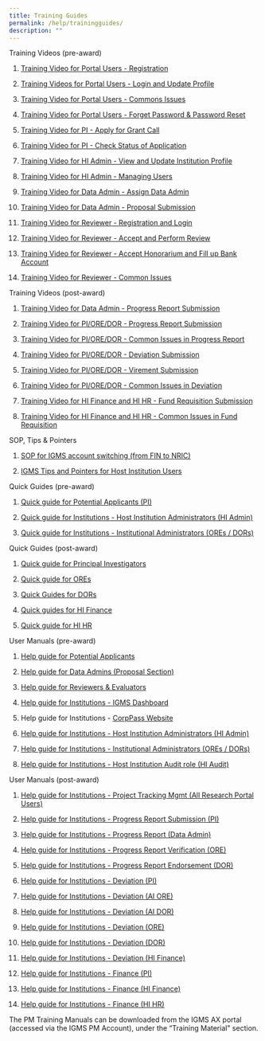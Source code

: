 ```yaml
---
title: Training Guides
permalink: /help/trainingguides/
description: ""
---
```

Training Videos (pre-award)

1.  [Training Video for Portal Users - Registration](https://go.gov.sg/2ajhvm)
2.  [Training Videos for Portal Users - Login and Update Profile](https://go.gov.sg/yd26jl)[](https://go.gov.sg/2ajhvm)  
    
3.  [Training Video for Portal Users - Commons Issues](https://go.gov.sg/ex28zg)  
    
4.  [Training Video for Portal Users - Forget Password & Password Reset](https://go.gov.sg/gqpnxe)  
    
5.  [Training Video for PI - Apply for Grant Call](https://go.gov.sg/nuc596)  
    
6.  [Training Video for PI - Check Status of Application](https://go.gov.sg/hnhn65)
7.  [Training Video for HI Admin - View and Update Institution Profile](https://go.gov.sg/zum03r)
8.  [Training Video for HI Admin - Managing Users](https://go.gov.sg/u4swv2)
9.  [Training Video for Data Admin - Assign Data Admin](https://go.gov.sg/o0siwh)
10.  [Training Video for Data Admin - Proposal Submission](https://go.gov.sg/dbqnz4)
11.  [Training Video for Reviewer - Registration and Login](https://go.gov.sg/rvco7w)
12.  [Training Video for Reviewer - Accept and Perform Review](https://go.gov.sg/0tfvkv)
13.  [Training Video for Reviewer - Accept Honorarium and Fill up Bank Account](https://go.gov.sg/65osgz)
14.  [Training Video for Reviewer - Common Issues](https://go.gov.sg/28yjdm)[](https://go.gov.sg/65osgz)[](https://go.gov.sg/0tfvkv)[](https://go.gov.sg/we6q7u)[](https://go.gov.sg/c7z7g0)[](https://go.gov.sg/dbqnz4)[](https://go.gov.sg/o0siwh)[](https://go.gov.sg/u4swv2)[](https://go.gov.sg/zum03r)

Training Videos (post-award)

1.  [Training Video for Data Admin - Progress Report Submission](https://go.gov.sg/c7z7g0)  
    
2.  [Training Video for PI/ORE/DOR - Progress Report Submission](https://go.gov.sg/ig83uo)
3.  [Training Video for PI/ORE/DOR - Common Issues in Progress Report](https://go.gov.sg/smnvhu)[](https://go.gov.sg/ig83uo)  
    
4.  [Training Video for PI/ORE/DOR - Deviation Submission](https://go.gov.sg/mv41c7)  
    
5.  [Training Video for PI/ORE/DOR - Virement Submission](https://go.gov.sg/1chdvt)
6.  [Training Video for PI/ORE/DOR - Common Issues in Deviation](https://go.gov.sg/azt1do)[](https://go.gov.sg/1chdvt)  
    
7.  [Training Video for HI Finance and HI HR - Fund Requisition Submission](https://go.gov.sg/i3ykuz)
8.  [Training Video for HI Finance and HI HR - Common Issues in Fund Requisition](https://go.gov.sg/hv0skr)[](https://go.gov.sg/i3ykuz)  
    

SOP, Tips & Pointers

1.  [SOP for IGMS account switching (from FIN to NRIC)](https://researchgrant.gov.sg/Documents/pdf/SOP%20for%20IGMS%20account%20switching%20(from%20FIN%20to%20NRIC)_v1.0%20(26-06-2023).pdf)  
    
2.  [IGMS Tips and Pointers for Host Institution Users](https://researchgrant.gov.sg/Documents/pdf/IGMS%20Tips%20and%20Pointers%20for%20Host%20Institution%20Users_v1.0%20(26-06-2023).pdf)  
    

Quick Guides (pre-award)

1.  [Quick guide for Potential Applicants (PI)](https://researchgrant.gov.sg/Documents/pdf/IGMS%20-%20QRG%20-%20Principal%20Investigator%20v0.4%20(Pre%20Award)%20(05022021).pdf)  
    
2.  [Quick guide for Institutions - Host Institution Administrators (HI Admin)](https://researchgrant.gov.sg/Documents/pdf/IGMS%20-%20QRG%20-%20Host%20Institution%20Admin%20v0.6%20(Pre%20Award)%20(02022021).pdf)  
    
3.  [Quick guide for Institutions - Institutional Administrators (OREs / DORs)](https://researchgrant.gov.sg/Documents/pdf/IGMS%20-%20QRG%20-%20Institutional%20Admin%20(ORE_DOR)%20v0.5%20(Pre%20Award)%20(04022021).pdf)

Quick Guides (post-award)

1.  [Quick guide for Principal Investigators](https://researchgrant.gov.sg/Documents/pdf/IGMS%20-%20QRG%20-%20Principal%20Investigator%20v0.3%20(Post%20Award)%20-%2030122020.pdf)  
    
2.  [Quick guide for OREs](https://researchgrant.gov.sg/Documents/pdf/IGMS%20-%20QRG%20-%20ORE%20v0.5%20(Post%20Award)%20-%2002102020.pdf)
3.  [Quick Guides for DORs](https://researchgrant.gov.sg/Documents/pdf/IGMS%20-%20QRG%20-%20DOR%20v0.4%20(Post%20Award)%20-%2002102020.pdf)
4.  [Quick guides for HI Finance](https://researchgrant.gov.sg/Documents/pdf/IGMS%20-%20QRG%20-%20HI%20FIN%20v0.3%20(Post%20Award)%20-%2030122020.pdf)
5.  [Quick guide for HI HR](https://researchgrant.gov.sg/Documents/pdf/IGMS%20-%20QRG%20-%20HI%20HR%20v0.3%20(Post%20Award)%20-%2017092020.pdf)

User Manuals (pre-award)

  

1.  [Help guide for Potential Applicants](https://researchgrant.gov.sg/Documents/pdf/IGMS%20Potential%20applicants_Ver3.9%20(07-06-2023).pdf)  
    
2.  [Help guide for Data Admins (Proposal Section)](https://researchgrant.gov.sg/Documents/pdf/IGMS%20Data%20Admin_Proposal%20Section_Ver1.1%20(16-02-2023).pdf)  
    
3.  [Help guide for Reviewers & Evaluators](https://researchgrant.gov.sg/Documents/pdf/IGMS%20Help%20Guide%20for%20Reviewers%20%26%20Evaluators.pdf)  
    
4.  [Help guide for Institutions - IGMS Dashboard](https://researchgrant.gov.sg/Documents/pdf/IGMS%20Dashboard_Ver1.1(01-07-2021).pdf)
5.  Help guide for Institutions - [CorpPass Website](https://www.corppass.gov.sg/corppass/common/userguides)  
    
6.  [Help guide for Institutions - Host Institution Administrators (HI Admin)](https://researchgrant.gov.sg/Documents/pdf/IGMS%20HI%20Admin_Ver1.8%20(17-02-2023).pdf)  
    
7.  [Help guide for Institutions - Institutional Administrators (OREs / DORs)](https://researchgrant.gov.sg/Documents/pdf/IGMS%20Institutional%20administrators%20officers_Ver3.0(14-03-2023).pdf)
8.  [Help guide for Institutions - Host Institution Audit role (HI Audit)](https://researchgrant.gov.sg/Documents/pdf/HI%20Audit_ver1.0%20(27-04-2023).pdf)  
    

User Manuals (post-award)

  

1.  [Help guide for Institutions - Project Tracking Mgmt (All Research Portal Users)](https://researchgrant.gov.sg/Documents/pdf/Project%20Tracking%20Mgmt%20(All%20Research%20Portal%20User)-ver1.7(16-02-2023).pdf)
2.  [Help guide for Institutions - Progress Report Submission (PI)](https://researchgrant.gov.sg/Documents/pdf/Progress%20Report-Submission%20(Lead%20PI)-ver3.0%20(16-02-2023).pdf)
3.  [Help guide for Institutions - Progress Report (Data Admin)](https://researchgrant.gov.sg/Documents/pdf/IGMS%20Data%20Admin_Progress%20Reports%20Section_Ver1.1%20(16-02-2023).pdf)  
    
4.  [Help guide for Institutions - Progress Report Verification (ORE)](https://researchgrant.gov.sg/Documents/pdf/Progress%20Report-Verification%20(ORE)-ver2.3(16-02-2023).pdf)  
    
5.  [Help guide for Institutions - Progress Report Endorsement (DOR)](https://researchgrant.gov.sg/Documents/pdf/Progress%20Report-Endorsement%20(DOR)-ver2.3(16-02-2023).pdf)  
    
6.  [Help guide for Institutions - Deviation (PI)](https://researchgrant.gov.sg/Documents/pdf/IGMS%20Deviation%20(PI%20Role)%20V3.3%20(16-02-2023).pdf)  
    
7.  [Help guide for Institutions - Deviation (AI ORE)](https://researchgrant.gov.sg/Documents/pdf/IGMS%20Deviation%20(AI%20ORE%20Role)%20V2.5%20(16-02-2023).pdf)  
    
8.  [Help guide for Institutions - Deviation (AI DOR)](https://researchgrant.gov.sg/Documents/pdf/IGMS%20Deviation%20(AI%20DOR%20Role)%20V2.5%20(16-02-2023).pdf)  
    
9.  [Help guide for Institutions - Deviation (ORE)](https://researchgrant.gov.sg/Documents/pdf/IGMS%20Deviation%20(ORE%20Role)%20V3.2%20(16-02-2023).pdf)  
    
10.  [Help guide for Institutions - Deviation (DOR)](https://researchgrant.gov.sg/Documents/pdf/IGMS%20Deviation%20(DOR%20Role)%20V2.7%20(16-02-2023).pdf)  
    
11.  [Help guide for Institutions - Deviation (HI Finance)](https://researchgrant.gov.sg/Documents/pdf/IGMS%20Deviation%20(HI%20Finance%20Role)%20V1.3%20(16-02-2023).pdf)  
    
12.  [Help guide for Institutions - Finance (PI)](https://researchgrant.gov.sg/Documents/pdf/Finance%20(PI)-ver2.8%20(16-02-2023).pdf)  
    
13.  [Help guide for Institutions - Finance (HI Finance)](https://researchgrant.gov.sg/Documents/pdf/Finance%20(HI%20Finance)-ver3.3%20(16-02-2023).pdf)  
    
14.  [Help guide for Institutions - Finance (HI HR)](https://researchgrant.gov.sg/Documents/pdf/Finance%20(HI%20HR)-ver2.5%20(16-02-2023).pdf)  
    

  

The PM Training Manuals can be downloaded from the IGMS AX portal (accessed via the IGMS PM Account), under the “Training Material" section.